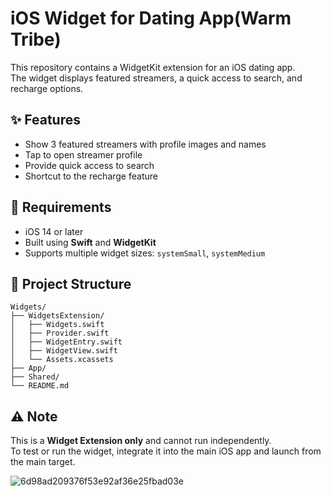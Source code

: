 # iOS Widget for Dating App(Warm Tribe)

This repository contains a WidgetKit extension for an iOS dating app.  
The widget displays featured streamers, a quick access to search, and recharge options.

## ✨ Features

- Show 3 featured streamers with profile images and names  
- Tap to open streamer profile  
- Provide quick access to search  
- Shortcut to the recharge feature  

## 📱 Requirements

- iOS 14 or later  
- Built using **Swift** and **WidgetKit**  
- Supports multiple widget sizes: `systemSmall`, `systemMedium`

## 📂 Project Structure

```
Widgets/
├── WidgetsExtension/
│   ├── Widgets.swift
│   ├── Provider.swift
│   ├── WidgetEntry.swift
│   ├── WidgetView.swift
│   └── Assets.xcassets
├── App/
├── Shared/
└── README.md
```

## ⚠️ Note

This is a **Widget Extension only** and cannot run independently.  
To test or run the widget, integrate it into the main iOS app and launch from the main target.

![6d98ad209376f53e92af36e25fbad03e](https://github.com/user-attachments/assets/81715517-5e59-464d-bedb-39dfe71e656b)

